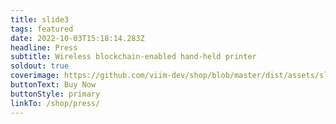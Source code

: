 ```yaml
---
title: slide3
tags: featured
date: 2022-10-03T15:18:14.283Z
headline: Press
subtitle: Wireless blockchain-enabled hand-held printer
soldout: true
coverimage: https://github.com/viim-dev/shop/blob/master/dist/assets/slide3.gif?raw=true
buttonText: Buy Now
buttonStyle: primary
linkTo: /shop/press/
---
```

